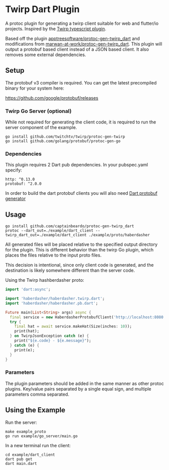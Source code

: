 # Twirp Dart Plugin

A protoc plugin for generating a twirp client suitable for web and flutter/io projects. Inspired by the [Twirp typescript plugin](https://github.com/larrymyers/protoc-gen-twirp_typescript).

Based off the plugin [apptreesoftware/protoc-gen-twirp_dart](https://github.com/apptreesoftware/protoc-gen-twirp_dart) and modifications from [marwan-at-work/protoc-gen-twirp_dart](https://github.com/marwan-at-work/protoc-gen-twirp_dart). This plugin will output a protobuf based client instead of a JSON based client. It also removes some external dependencies.

## Setup

The protobuf v3 compiler is required. You can get the latest precompiled binary for your system here:

https://github.com/google/protobuf/releases

### Twirp Go Server (optional)

While not required for generating the client code, it is required to run the server component of the example.

    go install github.com/twitchtv/twirp/protoc-gen-twirp
    go install github.com/golang/protobuf/protoc-gen-go

### Dependencies

This plugin requires 2 Dart pub dependencies. In your pubspec.yaml specify:


    http: ^0.13.0
    protobuf: ^2.0.0

In order to build the dart protobuf clients you will also need [Dart protobuf generator](https://github.com/dart-lang/protobuf/tree/master/protoc_plugin#how-to-build-and-use)

## Usage

    go install github.com/captainbeardo/protoc-gen-twirp_dart
    protoc --dart_out=./example/dart_client --twirp_dart_out=./example/dart_client ./example/proto/haberdasher

All generated files will be placed relative to the specified output directory for the plugin.
This is different behavior than the twirp Go plugin, which places the files relative to the input proto files.

This decision is intentional, since only client code is generated, and the destination is likely somewhere different
than the server code.

Using the Twirp hashberdasher proto:

```dart
import 'dart:async';

import 'haberdasher/haberdasher.twirp.dart';
import 'haberdasher/haberdasher.pb.dart';

Future main(List<String> args) async {
  final service = new HaberdasherProtobufClient('http://localhost:8080');
  try {
    final hat = await service.makeHat(Size(inches: 10));
    print(hat);
  } on TwirpJsonException catch (e) {
    print("${e.code} - ${e.message}");
  } catch (e) {
    print(e);
  }
}
```

### Parameters

The plugin parameters should be added in the same manner as other protoc plugins.
Key/value pairs separated by a single equal sign, and multiple parameters comma separated.

## Using the Example

Run the server:

    make example_proto
    go run example/go_server/main.go

In a new terminal run the client:

    cd example/dart_client
    dart pub get
    dart main.dart
